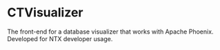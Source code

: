 # CTVisualizer

The front-end for a database visualizer that works with Apache Phoenix. Developed for NTX developer usage.


